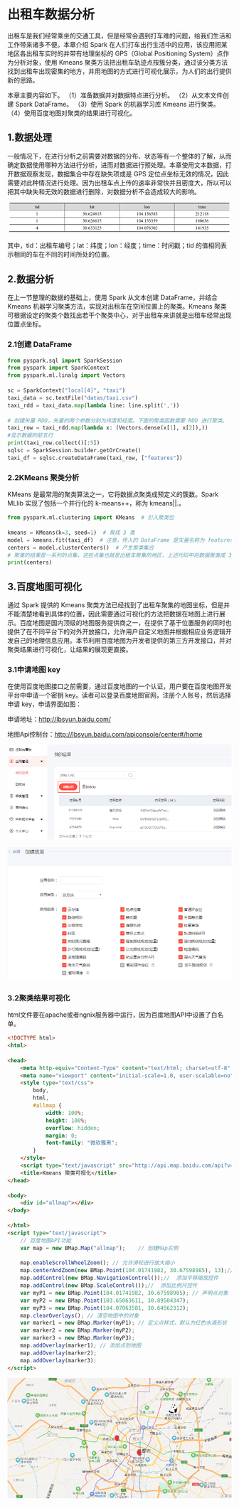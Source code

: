 # 出租车数据分析

出租车是我们经常乘坐的交通工具，但是经常会遇到打车难的问题，给我们生活和工作带来诸多不便。本章介绍 Spark 在人们打车出行生活中的应用，该应用把某地区各出租车实时的并带有地理坐标的 GPS（Global Positioning System）点作为分析对象，使用 Kmeans 聚类方法把出租车轨迹点按簇分类，通过该分类方法找到出租车出现密集的地方，并用地图的方式进行可视化展示，为人们的出行提供新的思路。

本章主要内容如下。
（1）准备数据并对数据特点进行分析。
（2）从文本文件创建 Spark DataFrame。
（3）使用 Spark 的机器学习库 Kmeans 进行聚类。
（4）使用百度地图对聚类的结果进行可视化。

## 1.数据处理

一般情况下，在进行分析之前需要对数据的分布、状态等有一个整体的了解，从而确定数据使用哪种方法进行分析，进而对数据进行预处理。本章使用文本数据，打开数据观察发现，数据集合中存在缺失项或是 GPS 定位点坐标无效的情况，因此需要对此种情况进行处理。因为出租车点上传的速率非常快并且密度大，所以可以把其中缺失和无效的数据进行删除，对数据分析不会造成较大的影响。

![image-20200519094316427](images/image-20200519094316427.png)

其中，tid：出租车编号；lat：纬度；lon：经度；time：时间戳；tid 的值相同表示相同的车在不同的时间所处的位置。

## 2.数据分析

在上一节整理的数据的基础上，使用 Spark 从文本创建 DataFrame，并结合 Kmeans 机器学习聚类方法，实现对出租车在空间位置上的聚类。Kmeans 聚类可根据设定的聚类个数找出若干个聚类中心，对于出租车来讲就是出租车经常出现位置点坐标。

### 2.1创建 DataFrame

```python
from pyspark.sql import SparkSession
from pyspark import SparkContext
from pyspark.ml.linalg import Vectors

sc = SparkContext("local[4]", "taxi")
taxi_data = sc.textFile("datas/taxi.csv")
taxi_rdd = taxi_data.map(lambda line: line.split(','))

# 创建矢量 RDD，矢量的两个参数分别为纬度和经度。下面的聚类函数需要 RDD 进行聚类。
taxi_row = taxi_rdd.map(lambda x: (Vectors.dense(x[1], x[2]),))
#显示数据的前五行
print(taxi_row.collect()[:5])
sqlsc = SparkSession.builder.getOrCreate()
taxi_df = sqlsc.createDataFrame(taxi_row, ["features"])
```

### 2.2KMeans 聚类分析

KMeans 是最常用的聚类算法之一，它将数据点聚类成预定义的簇数。Spark MLlib 实现了包括一个并行化的 k-means++，称为 kmeans||.。

```python
from pyspark.ml.clustering import KMeans  # 引入聚类包

kmeans = KMeans(k=3, seed=1)  # 聚成 3 类
model = kmeans.fit(taxi_df)  # 注意，传入的 DataFrame 是矢量名称为 features 的集合
centers = model.clusterCenters()  # 产生聚类集合
# 聚类的结果是一系列的点集，这些点集也就是出租车聚集的地区，上述代码中将数据聚类成 3 类，如图 9-2 所示。
print(centers)
```

## 3.百度地图可视化

通过 Spark 提供的 Kmeans 聚类方法已经找到了出租车聚集的地图坐标，但是并不能清楚地看到具体的位置，因此需要通过可视化的方法把数据在地图上进行展示。百度地图是国内顶级的地图服务提供商之一，在提供了基于位置服务的同时也提供了在不同平台下的对外开放接口，允许用户自定义地图并根据相应业务逻辑开发自己的地理信息应用。本节利用百度地图为开发者提供的第三方开发接口，并对聚类结果进行可视化，让结果的展现更直接。

### 3.1申请地图 key

在使用百度地图接口之前需要，通过百度地图的一个认证，用户要在百度地图开发平台中申请一个密钥 key。读者可以登录百度地图官网，注册个人账号，然后选择申请 key，申请界面如图：

申请地址：http://lbsyun.baidu.com/

地图Api控制台：http://lbsyun.baidu.com/apiconsole/center#/home

![image-20200519102035742](images/image-20200519102035742.png)

![image-20200519102105847](images/image-20200519102105847.png)

### 3.2聚类结果可视化

html文件要在apache或者ngnix服务器中运行，因为百度地图API中设置了白名单。

```html
<!DOCTYPE html>
<html>

<head>
    <meta http-equiv="Content-Type" content="text/html; charset=utf-8" />
    <meta name="viewport" content="initial-scale=1.0, user-scalable=no" />
    <style type="text/css">
        body,
        html,
        #allmap {
            width: 100%;
            height: 100%;
            overflow: hidden;
            margin: 0;
            font-family: "微软雅黑";
        }
    </style>
    <script type="text/javascript" src="http://api.map.baidu.com/api?v=2.0&ak=Dv4X6zApF1yzMQNFoEypNfLX"></script>
    <title>Kmeans 聚类可视化</title>
</head>

<body>
    <div id="allmap"></div>
</body>

</html>
<script type="text/javascript">
    // 百度地图API功能
    var map = new BMap.Map("allmap");    // 创建Map实例

    map.enableScrollWheelZoom(); // 允许滑轮进行放大缩小
    map.centerAndZoom(new BMap.Point(104.01741982, 30.67598985), 13);// 初始位置与范围
    map.addControl(new BMap.NavigationControl());//  添加平移缩放控件
    map.addControl(new BMap.ScaleControl());//  添加比例尺控件
    var myP1 = new BMap.Point(104.01741982, 30.67598985); // 声明点对象
    var myP2 = new BMap.Point(103.65063611, 30.89504347);
    var myP3 = new BMap.Point(104.07063581, 30.64562312);
    map.clearOverlays(); // 清空地图中的对象
    var marker1 = new BMap.Marker(myP1); // 定义点样式，默认为红色水滴形状
    var marker2 = new BMap.Marker(myP2);
    var marker3 = new BMap.Marker(myP3);
    map.addOverlay(marker1); // 添加点到地图
    map.addOverlay(marker2);
    map.addOverlay(marker3);
</script>
```

![image-20200519105430246](images/image-20200519105430246.png)